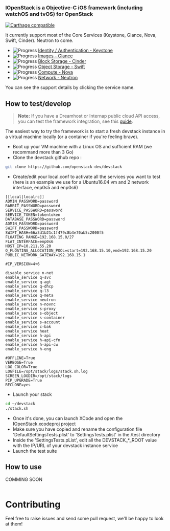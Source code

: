 ### IOpenStack is a Objective-C iOS framework (including watchOS and tvOS) for OpenStack

[![Carthage compatible](https://img.shields.io/badge/Carthage-compatible-4BC51D.svg?style=flat)](https://github.com/Carthage/Carthage)


It currently support most of the Core Services (Keystone, Glance, Nova, Swift, Cinder). Neutron to come.

+ ![Progress](http://progressed.io/bar/90)   [Identity / Authentication - Keystone](/src/Auth)   
+ ![Progress](http://progressed.io/bar/60)   [Images - Glance](/src/Image)   
+ ![Progress](http://progressed.io/bar/90)   [Block Storage - Cinder](/src/BlockStorage)  
+ ![Progress](http://progressed.io/bar/60)   [Object Storage - Swift](/src/ObjectStorage) 
+ ![Progress](http://progressed.io/bar/30)   [Compute - Nova](/src/Compute)  
+ ![Progress](http://progressed.io/bar/0)   [Network - Neutron](/src/Network) 

You can see the support details by clicking the service name.


How to test/develop
-------------------
> **Note:** If you have a Dreamhost or Internap public cloud API access, you can test the framework integration, see this [guide](/src/Auth/Provider).

The easiest way to try the framework is to start a fresh devstack instance in a virtual machine locally (or a container if you're feeling brave).
* Boot up your VM machine with a Linux OS and sufficient RAM (we recommand more than 3 Go)
* Clone the devstack github repo :
```bash
git clone https://github.com/openstack-dev/devstack
```
* Create/edit your local.conf to activate all the services you want to test (here is an example we use for a Ubuntu16.04 vm and 2 network interface, enp0s5 and enp0s6)
```text
[[local|localrc]]
ADMIN_PASSWORD=password
RABBIT_PASSWORD=password
SERVICE_PASSWORD=password
SERVICE_TOKEN=tokentoken
DATABASE_PASSWORD=password
ADMIN_PASSWORD=password
SWIFT_PASSWORD=password
SWIFT_HASH=66a3d1b21c1f479c8b4e70ab5c2000f5
FLOATING_RANGE=192.168.15.0/27
FLAT_INTERFACE=enp0s6
HOST_IP=10.211.55.20
Q_FLOATING_ALLOCATION_POOL=start=192.168.15.10,end=192.168.15.20
PUBLIC_NETWORK_GATEWAY=192.168.15.1

#IP_VERSION=4+6

disable_service n-net
enable_service q-svc
enable_service q-agt
enable_service q-dhcp
enable_service q-l3
enable_service q-meta
enable_service neutron
enable_service n-novnc
enable_service s-proxy 
enable_service s-object 
enable_service s-container 
enable_service s-account
enable_service c-bak
enable_service heat 
enable_service h-api 
enable_service h-api-cfn 
enable_service h-api-cw 
enable_service h-eng

#OFFLINE=True
VERBOSE=True
LOG_COLOR=True
LOGFILE=/opt/stack/logs/stack.sh.log
SCREEN_LOGDIR=/opt/stack/logs
PIP_UPGRADE=True
RECLONE=yes
```
* Launch your stack
```bash
cd ~/devstack
./stack.sh
```
* Once it's done, you can launch XCode and open the IOpenStack.xcodeproj project
* Make sure you have copied and rename the configuration file 'DefaultSettingsTests.plist' to 'SettingsTests.plist' in the /test directory
* Inside the 'SettingsTests.pList', edit all the DEVSTACK_*_ROOT value with the IP/URL of your devstack instance service
* Launch the test suite


How to use
----------
COMMING SOON
```objective-c


```


Contributing
============

Feel free to raise issues and send some pull request, we'll be happy to look at them!